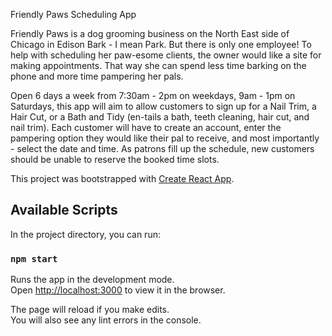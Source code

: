Friendly Paws Scheduling App

Friendly Paws is a dog grooming business on the North East side of Chicago in Edison Bark - I
mean Park. But there is only one employee! To help with scheduling her paw-esome clients,
the owner would like a site for making appointments. That way she can spend less time barking
on the phone and more time pampering her pals.

Open 6 days a week from 7:30am - 2pm on weekdays, 9am - 1pm on
Saturdays, this app will aim to allow customers to sign up for a Nail
Trim, a Hair Cut, or a Bath and Tidy (en-tails a bath, teeth cleaning,
hair cut, and nail trim). Each customer will have to create an
account, enter the pampering option they would like their pal to
receive, and most importantly - select the date and time. As patrons
fill up the schedule, new customers should be unable to reserve the
booked time slots.

This project was bootstrapped with [Create React App](https://github.com/facebook/create-react-app).

## Available Scripts

In the project directory, you can run:

### `npm start`

Runs the app in the development mode.<br />
Open [http://localhost:3000](http://localhost:3000) to view it in the browser.

The page will reload if you make edits.<br />
You will also see any lint errors in the console.
